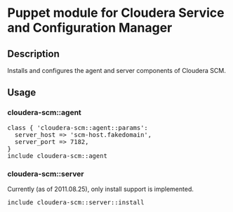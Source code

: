 # Puppet module for Cloudera Service and Configuration Manager

## Description
Installs and configures the agent and server components of Cloudera SCM.

## Usage

### cloudera-scm::agent
<pre>
class { 'cloudera-scm::agent::params':
  server_host => 'scm-host.fakedomain',
  server_port => 7182,
}
include cloudera-scm::agent
</pre>

### cloudera-scm::server
Currently (as of 2011.08.25), only install support is implemented.

<pre>
include cloudera-scm::server::install
</pre>
